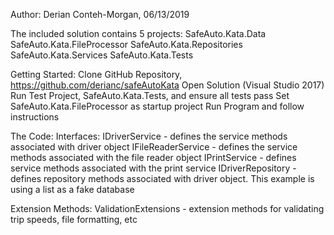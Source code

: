 Author: Derian Conteh-Morgan, 06/13/2019

The included solution contains 5 projects: 
  SafeAuto.Kata.Data
  SafeAuto.Kata.FileProcessor
  SafeAuto.Kata.Repositories
  SafeAuto.Kata.Services
  SafeAuto.Kata.Tests

Getting Started: 
  Clone GitHub Repository, https://github.com/derianc/safeAutoKata
  Open Solution (Visual Studio 2017) 
  Run Test Project, SafeAuto.Kata.Tests, and ensure all tests pass
  Set SafeAuto.Kata.FileProcessor as startup project 
  Run Program and follow instructions

The Code: 
  Interfaces: 
    IDriverService - defines the service methods associated with driver object
    IFileReaderService - defines the service methods associated with the file reader object
    IPrintService - defines service methods associated with the print service
    IDriverRepository - defines repository methods associated with driver object. This example is using a list as a fake database

  Extension Methods: 
    ValidationExtensions - extension methods for validating trip speeds, file formatting, etc
